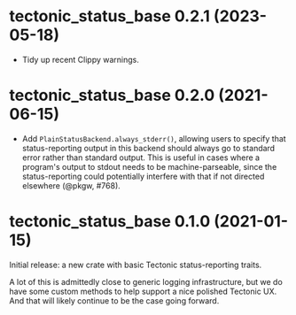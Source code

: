 # tectonic_status_base 0.2.1 (2023-05-18)

- Tidy up recent Clippy warnings.


# tectonic_status_base 0.2.0 (2021-06-15)

- Add `PlainStatusBackend.always_stderr()`, allowing users to specify that
  status-reporting output in this backend should always go to standard error
  rather than standard output. This is useful in cases where a program's output
  to stdout needs to be machine-parseable, since the status-reporting could
  potentially interfere with that if not directed elsewhere (@pkgw, #768).


# tectonic_status_base 0.1.0 (2021-01-15)

Initial release: a new crate with basic Tectonic status-reporting traits.

A lot of this is admittedly close to generic logging infrastructure, but we do
have some custom methods to help support a nice polished Tectonic UX. And that
will likely continue to be the case going forward.

